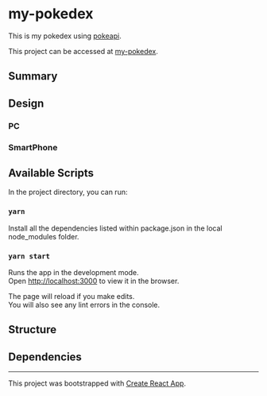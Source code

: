 # my-pokedex

This is my pokedex using [pokeapi](https://pokeapi.co/).

This project can be accessed at [my-pokedex](https://shimpen.github.io/my-pokedex/).

## Summary

## Design

### PC

### SmartPhone
## Available Scripts

In the project directory, you can run:

### `yarn`

Install all the dependencies listed within package.json in the local node_modules folder.

### `yarn start`

Runs the app in the development mode.<br>
Open [http://localhost:3000](http://localhost:3000) to view it in the browser.

The page will reload if you make edits.<br>
You will also see any lint errors in the console.

## Structure

## Dependencies

---

This project was bootstrapped with [Create React App](https://github.com/facebook/create-react-app).
